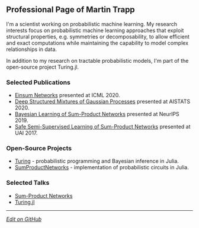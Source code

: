 ## Professional Page of Martin Trapp

I'm a scientist working on probabilistic machine learning.
My research interests focus on probabilistic machine learning approaches that exploit structural properties, e.g. symmetries or decomposability, to allow efficient and  exact computations while maintaining the capability to model complex relationships in data.

In addition to my research on tractable probabilistic models, I'm part of the open-source project Turing.jl.

### Selected Publications

- [Einsum Networks](https://proceedings.icml.cc/static/paper_files/icml/2020/3949-Paper.pdf) presented at ICML 2020.
- [Deep Structured Mixtures of Gaussian Processes](https://arxiv.org/abs/1910.04536) presented at AISTATS 2020.
- [Bayesian Learning of Sum-Product Networks](https://arxiv.org/abs/1905.10884) presented at NeurIPS 2019.
- [Safe Semi-Supervised Learning of Sum-Product Networks](https://arxiv.org/abs/1710.03444) presented at UAI 2017.


### Open-Source Projects

- [Turing](https://turing.ml) - probabilistic programming and Bayesian inference in Julia.
- [SumProductNetworks]() - implementation of probabilistic circuits in Julia.


### Selected Talks

- [Sum-Product Networks](https://github.com/trappmartin/talks/blob/master/SumProductNetworks/presentation.pdf)
- [Turing.jl](https://github.com/trappmartin/talks/blob/master/Turing_2019.pdf)

---

_[Edit on GitHub](https://github.com/trappmartin/trappmartin.github.io)_
